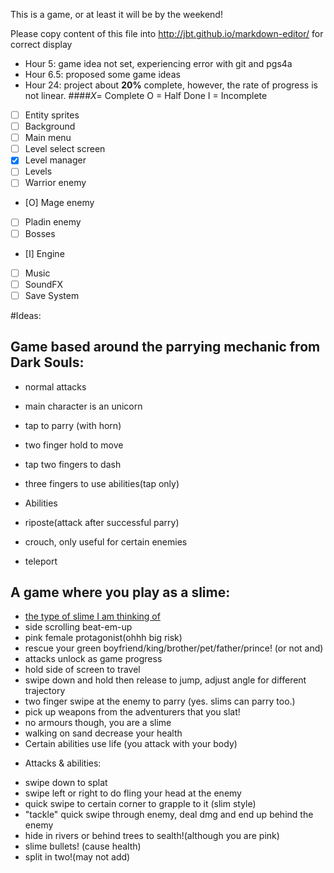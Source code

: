 This is a game, or at least it will be by the weekend!

Please copy content of this file into http://jbt.github.io/markdown-editor/ for correct display

- Hour 5: game idea not set, experiencing error with git and pgs4a
- Hour 6.5: proposed some game ideas
- Hour 24: project about **20%** complete, however, the rate of progress is not linear.
  ####_X_= Complete O = Half Done I = Incomplete
 - [ ] Entity sprites
 - [ ] Background
 - [ ] Main menu
 - [ ] Level select screen
 - [X] Level manager
 - [ ] Levels
 - [ ] Warrior enemy
 - [O] Mage enemy
 - [ ] Pladin enemy
 - [ ] Bosses
 - [I] Engine
 - [ ] Music
 - [ ] SoundFX
 - [ ] Save System
 
#Ideas:
 ## Game based around the parrying mechanic from Dark Souls:
- normal attacks
- main character is an unicorn
- tap to parry (with horn)
- two finger hold to move
- tap two fingers to dash
- three fingers to use abilities(tap only)


 - Abilities 
- riposte(attack after successful parry)
- crouch, only useful for certain enemies
- teleport
                
 ## A game where you play as a slime:
- [the type of slime I am thinking of](http://hearthstone.gamepedia.com/Acidic_Swamp_Ooze)
- side scrolling beat-em-up
- pink female protagonist(ohhh big risk)
- rescue your green boyfriend/king/brother/pet/father/prince! (or not and)
- attacks unlock as game progress
- hold side of screen to travel 
- swipe down and hold then release to jump, adjust angle for different trajectory
- two finger swipe at the enemy to parry (yes. slims can parry too.)
- pick up weapons from the adventurers that you slat!
- no armours though, you are a slime
- walking on sand decrease your health
- Certain abilities use life (you attack with your body)


 * Attacks & abilities:
- swipe down to splat
- swipe left or right to do fling your head at the enemy
- quick swipe to certain corner to grapple to it (slim style)
- "tackle" quick swipe through enemy, deal dmg and end up behind the enemy
- hide in rivers or behind trees to sealth!(although you are pink)
- slime bullets! (cause health)
- split in two!(may not add)
            